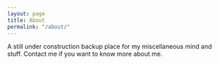 ```yaml
---
layout: page
title: About
permalink: "/about/"
---
```


A still under construction backup place for my miscellaneous mind and stuff. Contact me if you want to know more about me.
